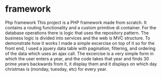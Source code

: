 # framework
Php framework
This project is a PHP framework made from scratch. It contains a routing functionality and a custom primitive di container.
For the database operations there is logic that uses the repository pattern. The business logic is divided into services and the web is MVC structure.
To demonstrate how it works I made a simple excercise on top of it so for the front end, I used a jquery data table with pagination, filtering, and ordering of the data which uses an ajax call.
The excercise is a very simple form in which the user enters a year, and the code takes that year and finds 30 prime years backwards from it, it display them and it displays on which day christmas is
(monday, tuesday, etc) for every year.

